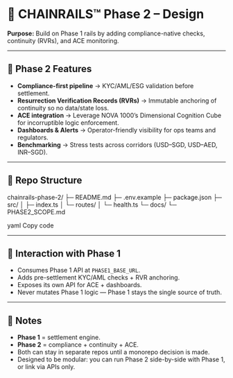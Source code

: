 # 🚆 CHAINRAILS™ Phase 2 – Design

**Purpose:** Build on Phase 1 rails by adding compliance-native checks, continuity (RVRs), and ACE monitoring.

---

## 🔑 Phase 2 Features
- **Compliance-first pipeline** → KYC/AML/ESG validation before settlement.  
- **Resurrection Verification Records (RVRs)** → Immutable anchoring of continuity so no data/state loss.  
- **ACE integration** → Leverage NOVA 1000’s Dimensional Cognition Cube for incorruptible logic enforcement.  
- **Dashboards & Alerts** → Operator-friendly visibility for ops teams and regulators.  
- **Benchmarking** → Stress tests across corridors (USD–SGD, USD–AED, INR–SGD).  

---

## 📂 Repo Structure
chainrails-phase-2/
├─ README.md
├─ .env.example
├─ package.json
├─ src/
│ ├─ index.ts
│ └─ routes/
│ └─ health.ts
└─ docs/
└─ PHASE2_SCOPE.md

yaml
Copy code

---

## 🌉 Interaction with Phase 1
- Consumes Phase 1 API at `PHASE1_BASE_URL`.  
- Adds pre-settlement KYC/AML checks + RVR anchoring.  
- Exposes its own API for ACE + dashboards.  
- Never mutates Phase 1 logic — Phase 1 stays the single source of truth.  

---

## 📑 Notes
- **Phase 1** = settlement engine.  
- **Phase 2** = compliance + continuity + ACE.  
- Both can stay in separate repos until a monorepo decision is made.  
- Designed to be modular: you can run Phase 2 side-by-side with Phase 1, or link via APIs only.  
